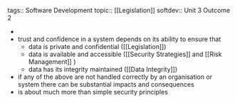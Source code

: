 tags:: Software Development
topic:: [[Legislation]]
softdev:: Unit 3 Outcome 2

-
- trust and confidence in a system depends on its ability to ensure that
	- data is private and confidential ([[Legislation]])
	- data is available and accessible ([[Security Strategies]] and [[Risk Management]] )
	- data has its integrity maintained ([[Data Integrity]])
- if any of the above are not handled correctly by an organisation or system there can be substantial impacts and consequences
- is about much more than simple security principles